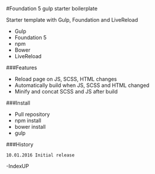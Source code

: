 #Foundation 5 gulp starter boilerplate

Starter template with Gulp, Foundation and LiveReload

- Gulp
- Foundation 5
- npm
- Bower
- LiveReload

###Features

- Reload page on JS, SCSS, HTML changes
- Automatically build when JS, SCSS and HTML changed
- Minify and concat SCSS and JS after build

###Install
- Pull repository
- npm install
- bower install
- gulp

###History
```
10.01.2016 Initial release
```



-IndexUP
